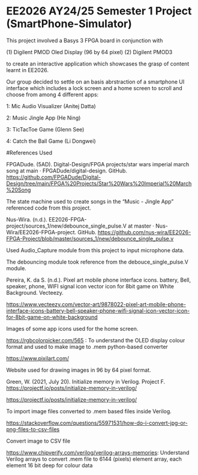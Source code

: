 # EE2026 AY24/25 Semester 1 Project (SmartPhone-Simulator)

This project involved a Basys 3 FPGA board in conjunction with  

(1) Digilent PMOD Oled Display (96 by 64 pixel) 
(2) Digilent PMOD3 

to create an interactive application which showcases the grasp of content learnt in EE2026. 

Our group decided to settle on an basis abrstraction of a smartphone UI interface which includes a lock screen and a home screen to scroll and choose from among 4 different apps:

1: Mic Audio Visualizer (Anitej Datta)

2: Music Jingle App (He Ning) 

3: TicTacToe Game (Glenn See) 

4: Catch the Ball Game (Li Dongwei)

#References Used

FPGADude. (5AD). Digital-Design/FPGA projects/star wars imperial march song at main · FPGADude/digital-design. GitHub. https://github.com/FPGADude/Digital-Design/tree/main/FPGA%20Projects/Star%20Wars%20Imperial%20March%20Song

The state machine used to create songs in the “Music - Jingle App” referenced code from this project. 

Nus-Wira. (n.d.). EE2026-FPGA-project/sources_1/new/debounce_single_pulse.V at master · Nus-Wira/EE2026-FPGA-project. GitHub. https://github.com/nus-wira/EE2026-FPGA-Project/blob/master/sources_1/new/debounce_single_pulse.v 

Used Audio_Capture module from this project to input microphone data.

The debouncing module took reference from the debouce_single_pulse.V module. 

Pereira, K. da S. (n.d.). Pixel art mobile phone interface icons. battery, Bell, speaker, phone, WIFI signal icon vector icon for 8bit game on White Background. Vecteezy. 

https://www.vecteezy.com/vector-art/9878022-pixel-art-mobile-phone-interface-icons-battery-bell-speaker-phone-wifi-signal-icon-vector-icon-for-8bit-game-on-white-background

Images of some app icons used for the home screen.

https://rgbcolorpicker.com/565  : To understand the OLED display colour format and used to make image to .mem python-based converter

https://www.pixilart.com/ 

Website used for drawing images in 96 by 64 pixel format.

Green, W. (2021, July 20). Initialize memory in Verilog. Project F. https://projectf.io/posts/initialize-memory-in-verilog/ 

https://projectf.io/posts/initialize-memory-in-verilog/ 

To import image files converted to .mem based files inside Verilog.

https://stackoverflow.com/questions/55971531/how-do-i-convert-jpg-or-png-files-to-csv-files

Convert image to CSV file

https://www.chipverify.com/verilog/verilog-arrays-memories: Understand Verilog arrays to convert .mem file to 6144 (pixels) element array, each element 16 bit deep for colour data  

